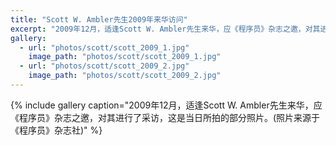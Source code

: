 ```yaml
---
title: "Scott W. Ambler先生2009年来华访问"
excerpt: "2009年12月，适逢Scott W. Ambler先生来华，应《程序员》杂志之邀，对其进行了采访，这是当日所拍的部分照片。(照片来源于《程序员》杂志社)"
gallery:
  - url: "photos/scott/scott_2009_1.jpg"
    image_path: "photos/scott/scott_2009_1.jpg"
  - url: "photos/scott/scott_2009_2.jpg"
    image_path: "photos/scott/scott_2009_2.jpg"
---
```


{% include gallery caption="2009年12月，适逢Scott W. Ambler先生来华，应《程序员》杂志之邀，对其进行了采访，这是当日所拍的部分照片。(照片来源于《程序员》杂志社)" %}